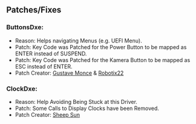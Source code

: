 ## Patches/Fixes

### ButtonsDxe:

- Reason: Helps navigating Menus (e.g. UEFI Menu).
- Patch: Key Code was Patched for the Power Button to be mapped as ENTER instead of SUSPEND.
- Patch: Key Code was Patched for the Kamera Button to be mapped as ESC instead of ENTER.
- Patch Creator: [Gustave Monce](https://github.com/gus33000) & [Robotix22](https://github.com/Robotix22)

### ClockDxe:

- Reason: Help Avoiding Being Stuck at this Driver.
- Patch: Some Calls to Display Clocks have been Removed.
- Patch Creator: [Sheep Sun](https://github.com/fxsheep)